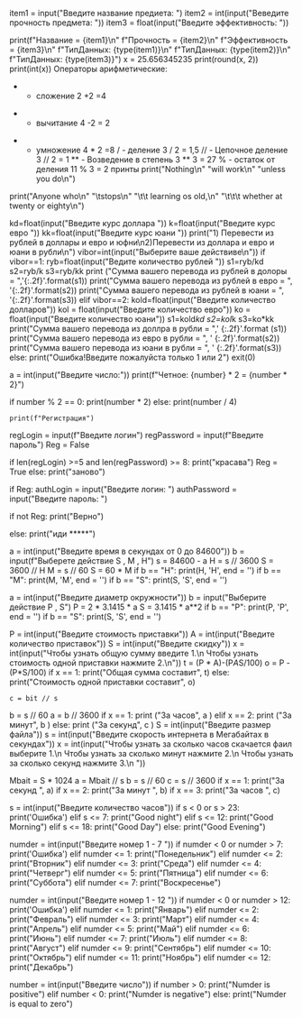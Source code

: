 item1 = input("Введите название предиета: ")
item2 = int(input("Веведите прочность предмета: "))
item3 = float(input("Введите эффективность: "))

print(f"Название = {item1}\n"
      f"Прочность = {item2}\n"
      f"Эффективность = {item3}\n"
      f"ТипДанных: {type(item1)}\n"
      f"ТипДанных: {type(item2)}\n"
      f"ТипДанных: {type(item3)}")
      x = 25.656345235
print(round(x, 2))
print(int(x))
Операторы арифметические:
+  - сложение 2 +2 =4
 - - вычитание 4 -2 = 2
 *  - умножение 4 * 2 =8
 /   - деление 3 / 2 = 1,5
// - Цепочное деление  3 // 2 = 1
** - Возведение в степень 3 ** 3 = 27
% - остаток от деления 11 % 3 = 2
принты
 print("Nothing\n"
      "will work\n"
      "unless you do\n")

print("Anyone who\n"
      "\tstops\n"
      "\t\t learning os old,\n"
      "\t\t\t whether at twenty or eighty\n")



kd=float(input("Введите курс доллара "))
k=float(input("Введите курс евро "))
kk=float(input("Введите курс юани "))
print("1) Перевести из рублей в доллары и евро и юфни\n2)Перевести из доллара и евро и юани в рубли\n")
vibor=int(input("Выберите ваше действиве\n"))
if vibor==1:
    ryb=float(input("Ведите количество рублей "))
    s1=ryb/kd
    s2=ryb/k
    s3=ryb/kk
    print ("Сумма вашего перевода из рублей в долоры = ",'{:.2f}'.format(s1))
    print("Сумма вашего перевода из рублей в евро = ", '{:.2f}'.format(s2))
    print("Сумма вашего перевода из рублей в юани = ", '{:.2f}'.format(s3))
elif vibor==2:
    kold=float(input("Введите количество долларов"))
    kol = float(input("Введите количество евро"))
    ko = float(input("Введите количество юани"))
    s1=kold*kd
    s2=kol*k
    s3=ko*kk
    print("Сумма вашего перевода из доллра в рубли = ",' {:.2f}'.format (s1))
    print("Сумма вашего перевода из евро в рубли = ", ' {:.2f}'.format(s2))
    print("Сумма вашего перевода из юани в рубли = ", ' {:.2f}'.format(s3))
else:
    print("Ошибка!Введите пожалуйста только 1 или 2")
    exit(0)


    

a = int(input("Введите число:")) 
print(f"Четное: {number} * 2 = {number * 2}") 
 
if number % 2 == 0: 
    print(number * 2) 
else: 
    print(number / 4)



    print(f"Регистрация") 
regLogin = input(f"Введите логин") 
regPassword = input(f"Введите пароль") 
Reg = False 
 
if len(regLogin) >=5 and len(regPassword) >= 8: 
    print("красава") 
    Reg = True 
else: 
    print("заново") 
 
if Reg: 
 authLogin = input("Введите логин:  ") 
authPassword = input("Введите пароль:  ") 
 
if not Reg: 
     print("Верно") 
 
else: 
 print("иди *****")



a = int(input("Введите время в секундах от 0 до 84600"))
b = input(f"Выберете действие S , M , H")
s = 84600 - a
H = s // 3600
S = 3600 // H
M = s // 60
S = 60 * M
if b == "H":
    print(H, 'H', end = '')
if b == "M":
    print(M, 'M', end = '')
if b == "S":
    print(S, 'S', end = '')
   
    
    
a = int(input("Введите диаметр окружности"))
b = input("Выберите действие P , S")
P = 2 * 3.1415 * a
S = 3.1415 * a**2
if b == "P":
    print(P, 'P', end = '')
if b == "S":
    print(S, 'S', end = '')

P = int(input("Введите стоимость приставки"))
A = int(input("Введите количество приставок"))
S = int(input("Введите скидку"))
x = int(input("Чтобы узнать общую сумму введите 1.\n Чтобы узнать стоимость одной приставки нажмите 2.\n"))
t = (P * A)-(P*A*S/100)
o = P - (P*S/100)
if x == 1:
    print("Общая сумма составит", t)
else:
    print("Стоимость одной приставки составит", o)

    c = bit // s
b = s // 60
a = b // 3600
if x == 1:
    print ("За часов", a )
elif x == 2:
    print ("За минут", b )
else:
    print ("За секунд", c )
    S = int(input("Введите размер файла"))
s = int(input("Введите скорость интернета в Мегабайтах в секундах"))
x = int(input("Чтобы узнать за сколько часов скачается фаил выберите 1.\n Чтобы узнать за сколько минут нажмите 2.\n Чтобы узнать за сколько секунд нажмите 3.\n "))

Mbait = S * 1024
a = Mbait // s
b = s // 60
c = s // 3600
if x == 1:
    print("За секунд ", a)
if x == 2:
    print("За минут ", b)
if x == 3:
    print("За часов ", c)


s = int(input("Введите количество часов"))
if s < 0 or s > 23: print('Ошибка')
elif s <= 7: print("Good night")
elif s <= 12: print("Good Morning")
elif s <= 18: print("Good Day")
else:
    print("Good Evening")


numder = int(input("Введите номер 1 - 7 "))
if numder < 0 or numder > 7: print('Ошибка')
elif numder <= 1: print("Понедельник")
elif numder <= 2: print("Вторник")
elif numder <= 3: print("Среда")
elif numder <= 4: print("Четверг")
elif numder <= 5: print("Пятница")
elif numder <= 6: print("Суббота")
elif numder <= 7: print("Воскресенье")



numder = int(input("Введите номер 1 - 12 "))
if numder < 0 or numder > 12: print('Ошибка')
elif numder <= 1: print("Январь")
elif numder <= 2: print("Февраль")
elif numder <= 3: print("Март")
elif numder <= 4: print("Апрель")
elif numder <= 5: print("Май")
elif numder <= 6: print("Июнь")
elif numder <= 7: print("Июль")
elif numder <= 8: print("Август")
elif numder <= 9: print("Сентябрь")
elif numder <= 10: print("Октябрь")
elif numder <= 11: print("Ноябрь")
elif numder <= 12: print("Декабрь")


number = int(input("Введите число"))
if number > 0: 
    print("Numder is positive")
elif number < 0: 
    print("Numder is negative")
else:
    print("Numder is equal to zero")
